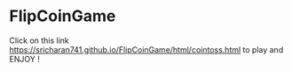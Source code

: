 # FlipCoinGame
Click on this link https://sricharan741.github.io/FlipCoinGame/html/cointoss.html to play and ENJOY !
